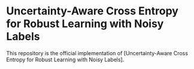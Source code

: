 # Uncertainty-Aware Cross Entropy for Robust Learning with Noisy Labels
This repository is the official implementation of [Uncertainty-Aware Cross Entropy for Robust Learning with Noisy Labels].


